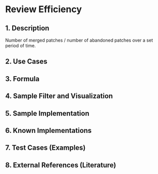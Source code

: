 # Review Efficiency

## 1. Description
Number of merged patches / number of abandoned patches over a set period of time.

## 2. Use Cases

## 3. Formula

## 4. Sample Filter and Visualization

## 5. Sample Implementation

## 6. Known Implementations

## 7. Test Cases (Examples)

## 8. External References (Literature)
